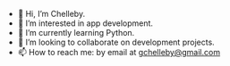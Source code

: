 - 👋 Hi, I’m Chelleby.
- 👀 I’m interested in app development.
- 🌱 I’m currently learning Python.
- 💞️ I’m looking to collaborate on development projects.
- 📫 How to reach me: by email at gchelleby@gmail.com

<!---
gchelleby/gchelleby is a ✨ special ✨ repository because its `README.md` (this file) appears on your GitHub profile.
You can click the Preview link to take a look at your changes.
--->
